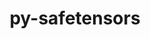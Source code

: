 ---
title: "py-safetensors"
layout: cache
categories: [package, develop]
meta: {"compilers": ["apple-clang@=16.0.0", "gcc@=13.2.0"], "num_specs": 81, "num_specs_by_stack": {"ml-darwin-aarch64-mps": 25, "ml-linux-aarch64-cpu": 23, "ml-linux-aarch64-cuda": 23, "ml-linux-x86_64-cpu": 24, "ml-linux-x86_64-cuda": 26, "ml-linux-x86_64-rocm": 8, "root": 81}, "oss": ["sequoia", "ubuntu24.04"], "platforms": ["darwin", "linux"], "stacks": ["ml-darwin-aarch64-mps", "ml-linux-aarch64-cpu", "ml-linux-aarch64-cuda", "ml-linux-x86_64-cpu", "ml-linux-x86_64-cuda", "ml-linux-x86_64-rocm", "root"], "targets": ["aarch64", "x86_64_v3"], "versions": ["0.4.5"]}
spec_details: [{"compiler": "apple-clang@=16.0.0", "hash": "27w4asoz2ph4iuhv7bvqxsbtznge6kqk", "os": "sequoia", "platform": "darwin", "size": "-", "stacks": ["ml-darwin-aarch64-mps", "root"], "target": "aarch64", "variants": ["build_system=python_pip"], "versions": ["0.4.5"]}, {"compiler": "gcc@=13.2.0", "hash": "2hsvwmw4lsjexeg6k3eumes3znf2jjtm", "os": "ubuntu24.04", "platform": "linux", "size": "-", "stacks": ["root"], "target": "aarch64", "variants": ["build_system=python_pip"], "versions": ["0.4.5"]}, {"compiler": "gcc@=13.2.0", "hash": "2za4uojmx4lh32ryxht3vqs64x522p2f", "os": "ubuntu24.04", "platform": "linux", "size": "-", "stacks": ["ml-linux-aarch64-cpu", "ml-linux-aarch64-cuda", "root"], "target": "aarch64", "variants": ["build_system=python_pip"], "versions": ["0.4.5"]}, {"compiler": "apple-clang@=16.0.0", "hash": "36p6khhhvapdbkieysufcme34ppcldvd", "os": "sequoia", "platform": "darwin", "size": "-", "stacks": ["ml-darwin-aarch64-mps", "root"], "target": "aarch64", "variants": ["build_system=python_pip"], "versions": ["0.4.5"]}, {"compiler": "apple-clang@=16.0.0", "hash": "3gg3na77c26kjrh2xvxyiuvcvdalw4p5", "os": "sequoia", "platform": "darwin", "size": "-", "stacks": ["ml-darwin-aarch64-mps", "root"], "target": "aarch64", "variants": ["build_system=python_pip"], "versions": ["0.4.5"]}, {"compiler": "gcc@=13.2.0", "hash": "3i7telfxqq36cu2evmm2gvjta3xfztyu", "os": "ubuntu24.04", "platform": "linux", "size": "-", "stacks": ["ml-linux-aarch64-cpu", "ml-linux-aarch64-cuda", "root"], "target": "aarch64", "variants": ["build_system=python_pip"], "versions": ["0.4.5"]}, {"compiler": "apple-clang@=16.0.0", "hash": "3ss74bwob2p4l6lhjyy77unt52g6pqu4", "os": "sequoia", "platform": "darwin", "size": "-", "stacks": ["ml-darwin-aarch64-mps", "root"], "target": "aarch64", "variants": ["build_system=python_pip"], "versions": ["0.4.5"]}, {"compiler": "gcc@=13.2.0", "hash": "3zsakj43zynbew2wyl5rp6hrdlhob7w7", "os": "ubuntu24.04", "platform": "linux", "size": "-", "stacks": ["ml-linux-x86_64-cpu", "ml-linux-x86_64-cuda", "root"], "target": "x86_64_v3", "variants": ["build_system=python_pip"], "versions": ["0.4.5"]}, {"compiler": "gcc@=13.2.0", "hash": "47fco4xcwkfamk7b6ptjrcmpxndvlswl", "os": "ubuntu24.04", "platform": "linux", "size": "-", "stacks": ["ml-linux-x86_64-cpu", "ml-linux-x86_64-cuda", "root"], "target": "x86_64_v3", "variants": ["build_system=python_pip"], "versions": ["0.4.5"]}, {"compiler": "gcc@=13.2.0", "hash": "4ab7zfkkm3aotltvahs2p2grt2chlfyk", "os": "ubuntu24.04", "platform": "linux", "size": "-", "stacks": ["ml-linux-x86_64-cuda", "root"], "target": "x86_64_v3", "variants": ["build_system=python_pip"], "versions": ["0.4.5"]}, {"compiler": "gcc@=13.2.0", "hash": "4kichgq5s3nvfeihooucglmf7x7tj3qk", "os": "ubuntu24.04", "platform": "linux", "size": "-", "stacks": ["ml-linux-aarch64-cpu", "ml-linux-aarch64-cuda", "root"], "target": "aarch64", "variants": ["build_system=python_pip"], "versions": ["0.4.5"]}, {"compiler": "gcc@=13.2.0", "hash": "5q3hqtpdq6fz3ordup7fuumovrjgsemz", "os": "ubuntu24.04", "platform": "linux", "size": "-", "stacks": ["ml-linux-x86_64-cpu", "ml-linux-x86_64-cuda", "ml-linux-x86_64-rocm", "root"], "target": "x86_64_v3", "variants": ["build_system=python_pip"], "versions": ["0.4.5"]}, {"compiler": "apple-clang@=16.0.0", "hash": "5vyfki2acuv2ap5luhnfyddmbqqgsfhr", "os": "sequoia", "platform": "darwin", "size": "-", "stacks": ["ml-darwin-aarch64-mps", "root"], "target": "aarch64", "variants": ["build_system=python_pip"], "versions": ["0.4.5"]}, {"compiler": "gcc@=13.2.0", "hash": "635uhmwypypywusrqto5uvnzkwhvnaav", "os": "ubuntu24.04", "platform": "linux", "size": "-", "stacks": ["ml-linux-aarch64-cpu", "ml-linux-aarch64-cuda", "root"], "target": "aarch64", "variants": ["build_system=python_pip"], "versions": ["0.4.5"]}, {"compiler": "gcc@=13.2.0", "hash": "6lhfhnhvl6higvhu7eqeotn3ioivgna4", "os": "ubuntu24.04", "platform": "linux", "size": "-", "stacks": ["ml-linux-aarch64-cpu", "ml-linux-aarch64-cuda", "root"], "target": "aarch64", "variants": ["build_system=python_pip"], "versions": ["0.4.5"]}, {"compiler": "apple-clang@=16.0.0", "hash": "6yh3emcyxoj77dpmdhane2jfnurjpnnl", "os": "sequoia", "platform": "darwin", "size": "-", "stacks": ["ml-darwin-aarch64-mps", "root"], "target": "aarch64", "variants": ["build_system=python_pip"], "versions": ["0.4.5"]}, {"compiler": "gcc@=13.2.0", "hash": "75kvc4ty6cgxliee26hxcc4nnaa3yn4t", "os": "ubuntu24.04", "platform": "linux", "size": "-", "stacks": ["ml-linux-x86_64-cpu", "ml-linux-x86_64-cuda", "root"], "target": "x86_64_v3", "variants": ["build_system=python_pip"], "versions": ["0.4.5"]}, {"compiler": "gcc@=13.2.0", "hash": "76plc7y3jjer6bj62pvw7cwt3w2x7dw2", "os": "ubuntu24.04", "platform": "linux", "size": "-", "stacks": ["ml-linux-x86_64-cpu", "ml-linux-x86_64-cuda", "root"], "target": "x86_64_v3", "variants": ["build_system=python_pip"], "versions": ["0.4.5"]}, {"compiler": "gcc@=13.2.0", "hash": "7aw2lvodxju2ewf67meorbyyoviwb7nk", "os": "ubuntu24.04", "platform": "linux", "size": "-", "stacks": ["ml-linux-aarch64-cpu", "ml-linux-aarch64-cuda", "root"], "target": "aarch64", "variants": ["build_system=python_pip"], "versions": ["0.4.5"]}, {"compiler": "gcc@=13.2.0", "hash": "7dlw5prqhzxsvzcsjnjijsulfbvpmy63", "os": "ubuntu24.04", "platform": "linux", "size": "-", "stacks": ["ml-linux-aarch64-cpu", "root"], "target": "aarch64", "variants": ["build_system=python_pip"], "versions": ["0.4.5"]}, {"compiler": "apple-clang@=16.0.0", "hash": "7habdl2pja3rhqttg45oy3gp2ompev76", "os": "sequoia", "platform": "darwin", "size": "-", "stacks": ["ml-darwin-aarch64-mps", "root"], "target": "aarch64", "variants": ["build_system=python_pip"], "versions": ["0.4.5"]}, {"compiler": "gcc@=13.2.0", "hash": "7wnzsjawlllgelz4mqghr5gpxpxssl3o", "os": "ubuntu24.04", "platform": "linux", "size": "-", "stacks": ["ml-linux-aarch64-cpu", "ml-linux-aarch64-cuda", "root"], "target": "aarch64", "variants": ["build_system=python_pip"], "versions": ["0.4.5"]}, {"compiler": "apple-clang@=16.0.0", "hash": "aotuwu47lvgdfbpdgydbexwsnngnunvu", "os": "sequoia", "platform": "darwin", "size": "-", "stacks": ["ml-darwin-aarch64-mps", "root"], "target": "aarch64", "variants": ["build_system=python_pip"], "versions": ["0.4.5"]}, {"compiler": "gcc@=13.2.0", "hash": "awjmdvn4sjwvsvspbw4dbwklhg2kxd5x", "os": "ubuntu24.04", "platform": "linux", "size": "-", "stacks": ["ml-linux-aarch64-cpu", "ml-linux-aarch64-cuda", "root"], "target": "aarch64", "variants": ["build_system=python_pip"], "versions": ["0.4.5"]}, {"compiler": "gcc@=13.2.0", "hash": "bewqcuoooxuhpylruvee4u5d7ktbjkcd", "os": "ubuntu24.04", "platform": "linux", "size": "-", "stacks": ["ml-linux-aarch64-cpu", "ml-linux-aarch64-cuda", "root"], "target": "aarch64", "variants": ["build_system=python_pip"], "versions": ["0.4.5"]}, {"compiler": "gcc@=13.2.0", "hash": "bpqo2z7v4d244aupau2xyhks37p7rfne", "os": "ubuntu24.04", "platform": "linux", "size": "-", "stacks": ["ml-linux-x86_64-cpu", "ml-linux-x86_64-cuda", "root"], "target": "x86_64_v3", "variants": ["build_system=python_pip"], "versions": ["0.4.5"]}, {"compiler": "gcc@=13.2.0", "hash": "bq4eu7etxuluc6wirvp7bmzhkzhgwx4x", "os": "ubuntu24.04", "platform": "linux", "size": "-", "stacks": ["root"], "target": "x86_64_v3", "variants": ["build_system=python_pip"], "versions": ["0.4.5"]}, {"compiler": "gcc@=13.2.0", "hash": "cas64apaweph2p3kcde4jnccdh5fhy2o", "os": "ubuntu24.04", "platform": "linux", "size": "-", "stacks": ["ml-linux-aarch64-cpu", "ml-linux-aarch64-cuda", "root"], "target": "aarch64", "variants": ["build_system=python_pip"], "versions": ["0.4.5"]}, {"compiler": "apple-clang@=16.0.0", "hash": "ciazxadpg6ettvis2cczbagffhw52fxp", "os": "sequoia", "platform": "darwin", "size": "-", "stacks": ["ml-darwin-aarch64-mps", "root"], "target": "aarch64", "variants": ["build_system=python_pip"], "versions": ["0.4.5"]}, {"compiler": "gcc@=13.2.0", "hash": "ckmpyp3vk2bykegj6rbqdeyvru55ohgj", "os": "ubuntu24.04", "platform": "linux", "size": "-", "stacks": ["ml-linux-aarch64-cpu", "ml-linux-aarch64-cuda", "root"], "target": "aarch64", "variants": ["build_system=python_pip"], "versions": ["0.4.5"]}, {"compiler": "gcc@=13.2.0", "hash": "d5kxmcc7f3cpl36e37tsifpsex7uc4qj", "os": "ubuntu24.04", "platform": "linux", "size": "-", "stacks": ["ml-linux-x86_64-cpu", "ml-linux-x86_64-cuda", "ml-linux-x86_64-rocm", "root"], "target": "x86_64_v3", "variants": ["build_system=python_pip"], "versions": ["0.4.5"]}, {"compiler": "gcc@=13.2.0", "hash": "ebfcutd2uopazhse2hyxkem42yt6gc72", "os": "ubuntu24.04", "platform": "linux", "size": "-", "stacks": ["ml-linux-x86_64-cpu", "ml-linux-x86_64-cuda", "root"], "target": "x86_64_v3", "variants": ["build_system=python_pip"], "versions": ["0.4.5"]}, {"compiler": "gcc@=13.2.0", "hash": "efr4kajzyp62yu3w7b7emy4p5pee4bax", "os": "ubuntu24.04", "platform": "linux", "size": "-", "stacks": ["ml-linux-x86_64-cpu", "ml-linux-x86_64-cuda", "root"], "target": "x86_64_v3", "variants": ["build_system=python_pip"], "versions": ["0.4.5"]}, {"compiler": "apple-clang@=16.0.0", "hash": "fb5wtc4op2fc4igqzg32nr6mtfxxhurr", "os": "sequoia", "platform": "darwin", "size": "-", "stacks": ["ml-darwin-aarch64-mps", "root"], "target": "aarch64", "variants": ["build_system=python_pip"], "versions": ["0.4.5"]}, {"compiler": "gcc@=13.2.0", "hash": "fdapbco7jss4konfh2tdsgxeyrqmagbc", "os": "ubuntu24.04", "platform": "linux", "size": "-", "stacks": ["ml-linux-x86_64-cpu", "ml-linux-x86_64-cuda", "root"], "target": "x86_64_v3", "variants": ["build_system=python_pip"], "versions": ["0.4.5"]}, {"compiler": "apple-clang@=16.0.0", "hash": "g6qieni7wwswdhhengn3gc6gxoglngkf", "os": "sequoia", "platform": "darwin", "size": "-", "stacks": ["root"], "target": "aarch64", "variants": ["build_system=python_pip"], "versions": ["0.4.5"]}, {"compiler": "apple-clang@=16.0.0", "hash": "heka522dtffakoid6b4zqi3lm6fmkydu", "os": "sequoia", "platform": "darwin", "size": "-", "stacks": ["ml-darwin-aarch64-mps", "root"], "target": "aarch64", "variants": ["build_system=python_pip"], "versions": ["0.4.5"]}, {"compiler": "apple-clang@=16.0.0", "hash": "hgzlyoa67tl6zdwfdyyuw5e7dpj4qjg2", "os": "sequoia", "platform": "darwin", "size": "-", "stacks": ["root"], "target": "aarch64", "variants": ["build_system=python_pip"], "versions": ["0.4.5"]}, {"compiler": "gcc@=13.2.0", "hash": "hnpee6uxsli3vkrmt4qcbtjxrvpvczac", "os": "ubuntu24.04", "platform": "linux", "size": "-", "stacks": ["ml-linux-x86_64-cpu", "ml-linux-x86_64-cuda", "root"], "target": "x86_64_v3", "variants": ["build_system=python_pip"], "versions": ["0.4.5"]}, {"compiler": "apple-clang@=16.0.0", "hash": "idx657gnzadauuyvkgs6nkhwcjow47lx", "os": "sequoia", "platform": "darwin", "size": "-", "stacks": ["ml-darwin-aarch64-mps", "root"], "target": "aarch64", "variants": ["build_system=python_pip"], "versions": ["0.4.5"]}, {"compiler": "gcc@=13.2.0", "hash": "jolp6oqdg4lmeorlzrladdm5bynfpncv", "os": "ubuntu24.04", "platform": "linux", "size": "-", "stacks": ["ml-linux-aarch64-cpu", "ml-linux-aarch64-cuda", "root"], "target": "aarch64", "variants": ["build_system=python_pip"], "versions": ["0.4.5"]}, {"compiler": "apple-clang@=16.0.0", "hash": "k3czqmd6aghbcw524lx2z4thkn52hra4", "os": "sequoia", "platform": "darwin", "size": "-", "stacks": ["ml-darwin-aarch64-mps", "root"], "target": "aarch64", "variants": ["build_system=python_pip"], "versions": ["0.4.5"]}, {"compiler": "gcc@=13.2.0", "hash": "k76dlapd22ambkwqr6xynap2ue3ysfhc", "os": "ubuntu24.04", "platform": "linux", "size": "-", "stacks": ["ml-linux-x86_64-cpu", "ml-linux-x86_64-cuda", "root"], "target": "x86_64_v3", "variants": ["build_system=python_pip"], "versions": ["0.4.5"]}, {"compiler": "gcc@=13.2.0", "hash": "kd55o7onpvow634fycy57k3lsgovkxxb", "os": "ubuntu24.04", "platform": "linux", "size": "-", "stacks": ["ml-linux-x86_64-cpu", "ml-linux-x86_64-cuda", "root"], "target": "x86_64_v3", "variants": ["build_system=python_pip"], "versions": ["0.4.5"]}, {"compiler": "gcc@=13.2.0", "hash": "l6o2ecan7tyr32zhs23gvh6ue6ybo6iq", "os": "ubuntu24.04", "platform": "linux", "size": "-", "stacks": ["ml-linux-x86_64-cpu", "ml-linux-x86_64-cuda", "ml-linux-x86_64-rocm", "root"], "target": "x86_64_v3", "variants": ["build_system=python_pip"], "versions": ["0.4.5"]}, {"compiler": "apple-clang@=16.0.0", "hash": "lepxqko2v3vu3xhpv4ahiuemlwfqtqdb", "os": "sequoia", "platform": "darwin", "size": "-", "stacks": ["ml-darwin-aarch64-mps", "root"], "target": "aarch64", "variants": ["build_system=python_pip"], "versions": ["0.4.5"]}, {"compiler": "gcc@=13.2.0", "hash": "lfe3jetsu65kq727vle5vh5vjayogday", "os": "ubuntu24.04", "platform": "linux", "size": "-", "stacks": ["ml-linux-x86_64-cpu", "ml-linux-x86_64-cuda", "root"], "target": "x86_64_v3", "variants": ["build_system=python_pip"], "versions": ["0.4.5"]}, {"compiler": "gcc@=13.2.0", "hash": "lvrgfklem6zm3wse5aq36gmthbufzx2l", "os": "ubuntu24.04", "platform": "linux", "size": "-", "stacks": ["root"], "target": "aarch64", "variants": ["build_system=python_pip"], "versions": ["0.4.5"]}, {"compiler": "gcc@=13.2.0", "hash": "m62iyb3unec4sfczd75ttculo3okqv26", "os": "ubuntu24.04", "platform": "linux", "size": "-", "stacks": ["ml-linux-aarch64-cpu", "ml-linux-aarch64-cuda", "root"], "target": "aarch64", "variants": ["build_system=python_pip"], "versions": ["0.4.5"]}, {"compiler": "apple-clang@=16.0.0", "hash": "mnb6fyksfjwnacniwuxd3oliiaj2ivde", "os": "sequoia", "platform": "darwin", "size": "-", "stacks": ["ml-darwin-aarch64-mps", "root"], "target": "aarch64", "variants": ["build_system=python_pip"], "versions": ["0.4.5"]}, {"compiler": "apple-clang@=16.0.0", "hash": "mtmnxtbq35stevas3542dgfm65hxstg7", "os": "sequoia", "platform": "darwin", "size": "-", "stacks": ["ml-darwin-aarch64-mps", "root"], "target": "aarch64", "variants": ["build_system=python_pip"], "versions": ["0.4.5"]}, {"compiler": "gcc@=13.2.0", "hash": "mz2wgzcmipxxnrjrcehmkjvb6i37vo2d", "os": "ubuntu24.04", "platform": "linux", "size": "-", "stacks": ["ml-linux-aarch64-cpu", "ml-linux-aarch64-cuda", "root"], "target": "aarch64", "variants": ["build_system=python_pip"], "versions": ["0.4.5"]}, {"compiler": "gcc@=13.2.0", "hash": "n2qllyw3hvxkcd262ke7dxukvvqsogmg", "os": "ubuntu24.04", "platform": "linux", "size": "-", "stacks": ["ml-linux-x86_64-cpu", "ml-linux-x86_64-cuda", "ml-linux-x86_64-rocm", "root"], "target": "x86_64_v3", "variants": ["build_system=python_pip"], "versions": ["0.4.5"]}, {"compiler": "gcc@=13.2.0", "hash": "nvalix5mcblcwopdk5at3n66i7pdosbq", "os": "ubuntu24.04", "platform": "linux", "size": "-", "stacks": ["ml-linux-aarch64-cpu", "ml-linux-aarch64-cuda", "root"], "target": "aarch64", "variants": ["build_system=python_pip"], "versions": ["0.4.5"]}, {"compiler": "gcc@=13.2.0", "hash": "oghhnkmhyqj3tam5nqq3r4xfhafakz6e", "os": "ubuntu24.04", "platform": "linux", "size": "-", "stacks": ["ml-linux-aarch64-cpu", "ml-linux-aarch64-cuda", "root"], "target": "aarch64", "variants": ["build_system=python_pip"], "versions": ["0.4.5"]}, {"compiler": "gcc@=13.2.0", "hash": "p3ppxsqnnur5a5zpi6rnguf6frk2bqmi", "os": "ubuntu24.04", "platform": "linux", "size": "-", "stacks": ["ml-linux-x86_64-cpu", "ml-linux-x86_64-cuda", "root"], "target": "x86_64_v3", "variants": ["build_system=python_pip"], "versions": ["0.4.5"]}, {"compiler": "apple-clang@=16.0.0", "hash": "pyqgs5lwjxxgwhi2yswdx64byfakge3f", "os": "sequoia", "platform": "darwin", "size": "-", "stacks": ["ml-darwin-aarch64-mps", "root"], "target": "aarch64", "variants": ["build_system=python_pip"], "versions": ["0.4.5"]}, {"compiler": "gcc@=13.2.0", "hash": "pzf4shjoollxcfzi4hri3rnolnvdrqnw", "os": "ubuntu24.04", "platform": "linux", "size": "-", "stacks": ["ml-linux-aarch64-cpu", "ml-linux-aarch64-cuda", "root"], "target": "aarch64", "variants": ["build_system=python_pip"], "versions": ["0.4.5"]}, {"compiler": "apple-clang@=16.0.0", "hash": "qzplldoncdaqa32z3w3bt2jsxycdeuwh", "os": "sequoia", "platform": "darwin", "size": "-", "stacks": ["ml-darwin-aarch64-mps", "root"], "target": "aarch64", "variants": ["build_system=python_pip"], "versions": ["0.4.5"]}, {"compiler": "gcc@=13.2.0", "hash": "rjwcd4i4qzehguedd2biopbpnpptl5w4", "os": "ubuntu24.04", "platform": "linux", "size": "-", "stacks": ["ml-linux-x86_64-cpu", "ml-linux-x86_64-cuda", "ml-linux-x86_64-rocm", "root"], "target": "x86_64_v3", "variants": ["build_system=python_pip"], "versions": ["0.4.5"]}, {"compiler": "gcc@=13.2.0", "hash": "sfcj2ij27tvv5aguyjb4xhep5mowf72z", "os": "ubuntu24.04", "platform": "linux", "size": "-", "stacks": ["ml-linux-x86_64-cpu", "ml-linux-x86_64-cuda", "ml-linux-x86_64-rocm", "root"], "target": "x86_64_v3", "variants": ["build_system=python_pip"], "versions": ["0.4.5"]}, {"compiler": "apple-clang@=16.0.0", "hash": "sgkvhlbelb3qqqzhe3wfyb2baagzvwrs", "os": "sequoia", "platform": "darwin", "size": "-", "stacks": ["ml-darwin-aarch64-mps", "root"], "target": "aarch64", "variants": ["build_system=python_pip"], "versions": ["0.4.5"]}, {"compiler": "apple-clang@=16.0.0", "hash": "shobrfd7o64sald62utpwpkr5duil6rh", "os": "sequoia", "platform": "darwin", "size": "-", "stacks": ["ml-darwin-aarch64-mps", "root"], "target": "aarch64", "variants": ["build_system=python_pip"], "versions": ["0.4.5"]}, {"compiler": "gcc@=13.2.0", "hash": "smad7mjs6lp4v3srf6lyaulvpdjr7fjn", "os": "ubuntu24.04", "platform": "linux", "size": "-", "stacks": ["ml-linux-aarch64-cpu", "ml-linux-aarch64-cuda", "root"], "target": "aarch64", "variants": ["build_system=python_pip"], "versions": ["0.4.5"]}, {"compiler": "apple-clang@=16.0.0", "hash": "smvdxbdgfqfoufjrao2n5jmin3pyjzuj", "os": "sequoia", "platform": "darwin", "size": "-", "stacks": ["ml-darwin-aarch64-mps", "root"], "target": "aarch64", "variants": ["build_system=python_pip"], "versions": ["0.4.5"]}, {"compiler": "gcc@=13.2.0", "hash": "srdi4ujm54p7ulrwku4es45rart4yk5l", "os": "ubuntu24.04", "platform": "linux", "size": "-", "stacks": ["ml-linux-x86_64-cpu", "ml-linux-x86_64-cuda", "ml-linux-x86_64-rocm", "root"], "target": "x86_64_v3", "variants": ["build_system=python_pip"], "versions": ["0.4.5"]}, {"compiler": "apple-clang@=16.0.0", "hash": "t7igykoftp5elbffuyn35cym6si35dbp", "os": "sequoia", "platform": "darwin", "size": "-", "stacks": ["ml-darwin-aarch64-mps", "root"], "target": "aarch64", "variants": ["build_system=python_pip"], "versions": ["0.4.5"]}, {"compiler": "gcc@=13.2.0", "hash": "tvhgaqzks6ng3no5xtr2vddqxz3sbjz6", "os": "ubuntu24.04", "platform": "linux", "size": "-", "stacks": ["ml-linux-x86_64-cuda", "root"], "target": "x86_64_v3", "variants": ["build_system=python_pip"], "versions": ["0.4.5"]}, {"compiler": "gcc@=13.2.0", "hash": "tvhgd5pznddq427enhomfhcylxplw6gc", "os": "ubuntu24.04", "platform": "linux", "size": "-", "stacks": ["ml-linux-x86_64-cpu", "ml-linux-x86_64-cuda", "root"], "target": "x86_64_v3", "variants": ["build_system=python_pip"], "versions": ["0.4.5"]}, {"compiler": "gcc@=13.2.0", "hash": "u5zlnnky4srrld66dmkjf2m4du24vxr4", "os": "ubuntu24.04", "platform": "linux", "size": "-", "stacks": ["ml-linux-aarch64-cpu", "ml-linux-aarch64-cuda", "root"], "target": "aarch64", "variants": ["build_system=python_pip"], "versions": ["0.4.5"]}, {"compiler": "gcc@=13.2.0", "hash": "uicy77i6bulsjemvx3z2ibu734kwmmhd", "os": "ubuntu24.04", "platform": "linux", "size": "-", "stacks": ["ml-linux-x86_64-cpu", "ml-linux-x86_64-cuda", "root"], "target": "x86_64_v3", "variants": ["build_system=python_pip"], "versions": ["0.4.5"]}, {"compiler": "apple-clang@=16.0.0", "hash": "ungyc6lzsvjvu22qmz4gphijqlboij4i", "os": "sequoia", "platform": "darwin", "size": "-", "stacks": ["ml-darwin-aarch64-mps", "root"], "target": "aarch64", "variants": ["build_system=python_pip"], "versions": ["0.4.5"]}, {"compiler": "gcc@=13.2.0", "hash": "v3kw3uly3txsryku3uzjkzoa2fjqgxac", "os": "ubuntu24.04", "platform": "linux", "size": "-", "stacks": ["ml-linux-x86_64-cpu", "ml-linux-x86_64-cuda", "ml-linux-x86_64-rocm", "root"], "target": "x86_64_v3", "variants": ["build_system=python_pip"], "versions": ["0.4.5"]}, {"compiler": "gcc@=13.2.0", "hash": "vuvlayns5zkvwn72qr7aulycz7rs5mlx", "os": "ubuntu24.04", "platform": "linux", "size": "-", "stacks": ["ml-linux-x86_64-cpu", "ml-linux-x86_64-cuda", "root"], "target": "x86_64_v3", "variants": ["build_system=python_pip"], "versions": ["0.4.5"]}, {"compiler": "apple-clang@=16.0.0", "hash": "vy5l3od6k2xib7sco65legtt7fonifxr", "os": "sequoia", "platform": "darwin", "size": "-", "stacks": ["ml-darwin-aarch64-mps", "root"], "target": "aarch64", "variants": ["build_system=python_pip"], "versions": ["0.4.5"]}, {"compiler": "gcc@=13.2.0", "hash": "w7dplhlpp25lb6lfjtpsrakscyiqzbn5", "os": "ubuntu24.04", "platform": "linux", "size": "-", "stacks": ["root"], "target": "aarch64", "variants": ["build_system=python_pip"], "versions": ["0.4.5"]}, {"compiler": "gcc@=13.2.0", "hash": "wqwokfjqg2nhk4dp7zhyjybjdpng5uuq", "os": "ubuntu24.04", "platform": "linux", "size": "-", "stacks": ["ml-linux-aarch64-cpu", "ml-linux-aarch64-cuda", "root"], "target": "aarch64", "variants": ["build_system=python_pip"], "versions": ["0.4.5"]}, {"compiler": "gcc@=13.2.0", "hash": "ys4fizaktgfnyt3d5g3lzgbj63lamm4a", "os": "ubuntu24.04", "platform": "linux", "size": "-", "stacks": ["ml-linux-aarch64-cuda", "root"], "target": "aarch64", "variants": ["build_system=python_pip"], "versions": ["0.4.5"]}, {"compiler": "gcc@=13.2.0", "hash": "yvofbt5uhpquvao2knfqnuq2xigtvbvo", "os": "ubuntu24.04", "platform": "linux", "size": "-", "stacks": ["ml-linux-aarch64-cpu", "ml-linux-aarch64-cuda", "root"], "target": "aarch64", "variants": ["build_system=python_pip"], "versions": ["0.4.5"]}, {"compiler": "apple-clang@=16.0.0", "hash": "zcqdidbf6fyqrrvpxigzbgokfejlu4mi", "os": "sequoia", "platform": "darwin", "size": "-", "stacks": ["ml-darwin-aarch64-mps", "root"], "target": "aarch64", "variants": ["build_system=python_pip"], "versions": ["0.4.5"]}, {"compiler": "gcc@=13.2.0", "hash": "zl6tk4j5i3a7vvhj3te6s4ybn3d7xzlu", "os": "ubuntu24.04", "platform": "linux", "size": "-", "stacks": ["ml-linux-aarch64-cpu", "ml-linux-aarch64-cuda", "root"], "target": "aarch64", "variants": ["build_system=python_pip"], "versions": ["0.4.5"]}]
---